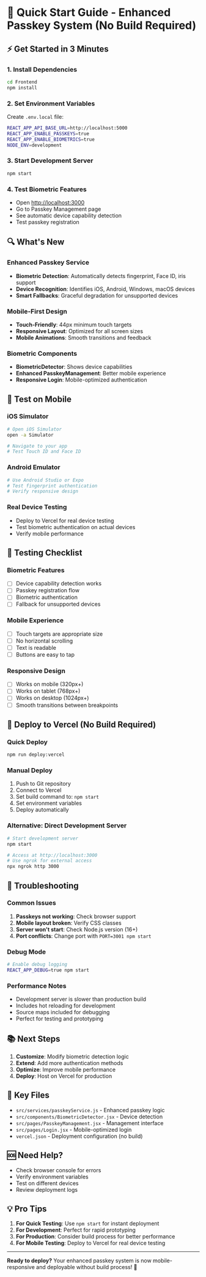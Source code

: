 # 🚀 Quick Start Guide - Enhanced Passkey System (No Build Required)

## ⚡ Get Started in 3 Minutes

### 1. Install Dependencies
```bash
cd Frontend
npm install
```

### 2. Set Environment Variables
Create `.env.local` file:
```bash
REACT_APP_API_BASE_URL=http://localhost:5000
REACT_APP_ENABLE_PASSKEYS=true
REACT_APP_ENABLE_BIOMETRICS=true
NODE_ENV=development
```

### 3. Start Development Server
```bash
npm start
```

### 4. Test Biometric Features
- Open [http://localhost:3000](http://localhost:3000)
- Go to Passkey Management page
- See automatic device capability detection
- Test passkey registration

## 🔍 What's New

### Enhanced Passkey Service
- **Biometric Detection**: Automatically detects fingerprint, Face ID, iris support
- **Device Recognition**: Identifies iOS, Android, Windows, macOS devices
- **Smart Fallbacks**: Graceful degradation for unsupported devices

### Mobile-First Design
- **Touch-Friendly**: 44px minimum touch targets
- **Responsive Layout**: Optimized for all screen sizes
- **Mobile Animations**: Smooth transitions and feedback

### Biometric Components
- **BiometricDetector**: Shows device capabilities
- **Enhanced PasskeyManagement**: Better mobile experience
- **Responsive Login**: Mobile-optimized authentication

## 📱 Test on Mobile

### iOS Simulator
```bash
# Open iOS Simulator
open -a Simulator

# Navigate to your app
# Test Touch ID and Face ID
```

### Android Emulator
```bash
# Use Android Studio or Expo
# Test fingerprint authentication
# Verify responsive design
```

### Real Device Testing
- Deploy to Vercel for real device testing
- Test biometric authentication on actual devices
- Verify mobile performance

## 🧪 Testing Checklist

### Biometric Features
- [ ] Device capability detection works
- [ ] Passkey registration flow
- [ ] Biometric authentication
- [ ] Fallback for unsupported devices

### Mobile Experience
- [ ] Touch targets are appropriate size
- [ ] No horizontal scrolling
- [ ] Text is readable
- [ ] Buttons are easy to tap

### Responsive Design
- [ ] Works on mobile (320px+)
- [ ] Works on tablet (768px+)
- [ ] Works on desktop (1024px+)
- [ ] Smooth transitions between breakpoints

## 🚀 Deploy to Vercel (No Build Required)

### Quick Deploy
```bash
npm run deploy:vercel
```

### Manual Deploy
1. Push to Git repository
2. Connect to Vercel
3. Set build command to: `npm start`
4. Set environment variables
5. Deploy automatically

### Alternative: Direct Development Server
```bash
# Start development server
npm start

# Access at http://localhost:3000
# Use ngrok for external access
npx ngrok http 3000
```

## 🔧 Troubleshooting

### Common Issues
1. **Passkeys not working**: Check browser support
2. **Mobile layout broken**: Verify CSS classes
3. **Server won't start**: Check Node.js version (16+)
4. **Port conflicts**: Change port with `PORT=3001 npm start`

### Debug Mode
```bash
# Enable debug logging
REACT_APP_DEBUG=true npm start
```

### Performance Notes
- Development server is slower than production build
- Includes hot reloading for development
- Source maps included for debugging
- Perfect for testing and prototyping

## 📚 Next Steps

1. **Customize**: Modify biometric detection logic
2. **Extend**: Add more authentication methods
3. **Optimize**: Improve mobile performance
4. **Deploy**: Host on Vercel for production

## 🎯 Key Files

- `src/services/passkeyService.js` - Enhanced passkey logic
- `src/components/BiometricDetector.jsx` - Device detection
- `src/pages/PasskeyManagement.jsx` - Management interface
- `src/pages/Login.jsx` - Mobile-optimized login
- `vercel.json` - Deployment configuration (no build)

## 🆘 Need Help?

- Check browser console for errors
- Verify environment variables
- Test on different devices
- Review deployment logs

## 💡 Pro Tips

1. **For Quick Testing**: Use `npm start` for instant deployment
2. **For Development**: Perfect for rapid prototyping
3. **For Production**: Consider build process for better performance
4. **For Mobile Testing**: Deploy to Vercel for real device testing

---

**Ready to deploy?** Your enhanced passkey system is now mobile-responsive and deployable without build process! 🎉
